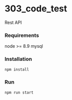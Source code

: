 # 303_code_test
Rest API

### Requirements
node >= 8.9
mysql

### Installation
```bash
npm install
```

### Run
```bash
npm run start
```